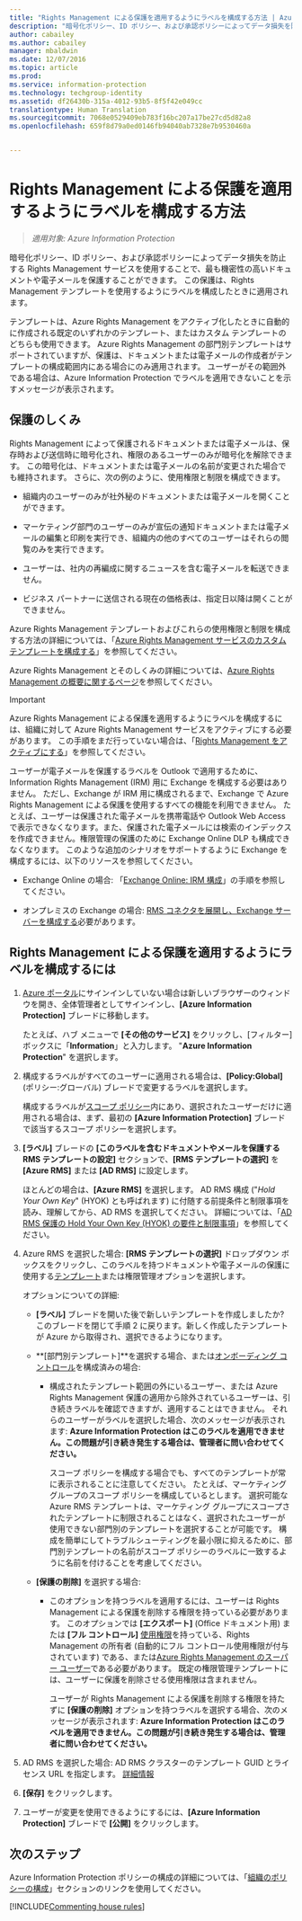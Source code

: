 ```yaml
---
title: "Rights Management による保護を適用するようにラベルを構成する方法 | Azure Information Protection"
description: "暗号化ポリシー、ID ポリシー、および承認ポリシーによってデータ損失を防止する Rights Management サービスを使用することで、最も機密性の高いドキュメントや電子メールを保護することができます。 この保護は、Rights Management テンプレートを使用するようにラベルを構成したときに適用されます。"
author: cabailey
ms.author: cabailey
manager: mbaldwin
ms.date: 12/07/2016
ms.topic: article
ms.prod: 
ms.service: information-protection
ms.technology: techgroup-identity
ms.assetid: df26430b-315a-4012-93b5-8f5f42e049cc
translationtype: Human Translation
ms.sourcegitcommit: 7068e0529409eb783f16bc207a17be27cd5d82a8
ms.openlocfilehash: 659f8d79a0ed0146fb94040ab7328e7b9530460a


---
```


# <a name="how-to-configure-a-label-to-apply-rights-management-protection"></a>Rights Management による保護を適用するようにラベルを構成する方法

>*適用対象: Azure Information Protection*

暗号化ポリシー、ID ポリシー、および承認ポリシーによってデータ損失を防止する Rights Management サービスを使用することで、最も機密性の高いドキュメントや電子メールを保護することができます。 この保護は、Rights Management テンプレートを使用するようにラベルを構成したときに適用されます。 

テンプレートは、Azure Rights Management をアクティブ化したときに自動的に作成される既定のいずれかのテンプレート、またはカスタム テンプレートのどちらも使用できます。 Azure Rights Management の部門別テンプレートはサポートされていますが、保護は、ドキュメントまたは電子メールの作成者がテンプレートの構成範囲内にある場合にのみ適用されます。 ユーザーがその範囲外である場合は、Azure Information Protection でラベルを適用できないことを示すメッセージが表示されます。

## <a name="how-the-protection-works"></a>保護のしくみ

Rights Management によって保護されるドキュメントまたは電子メールは、保存時および送信時に暗号化され、権限のあるユーザーのみが暗号化を解除できます。 この暗号化は、ドキュメントまたは電子メールの名前が変更された場合でも維持されます。 さらに、次の例のように、使用権限と制限を構成できます。

- 組織内のユーザーのみが社外秘のドキュメントまたは電子メールを開くことができます。

- マーケティング部門のユーザーのみが宣伝の通知ドキュメントまたは電子メールの編集と印刷を実行でき、組織内の他のすべてのユーザーはそれらの閲覧のみを実行できます。

- ユーザーは、社内の再編成に関するニュースを含む電子メールを転送できません。

- ビジネス パートナーに送信される現在の価格表は、指定日以降は開くことができません。

Azure Rights Management テンプレートおよびこれらの使用権限と制限を構成する方法の詳細については、「[Azure Rights Management サービスのカスタム テンプレートを構成する](../deploy-use/configure-custom-templates.md)」を参照してください。

Azure Rights Management とそのしくみの詳細については、[Azure Rights Management の概要に関するページ](../understand-explore/what-is-azure-rms.md)を参照してください。

> [!IMPORTANT]
> Azure Rights Management による保護を適用するようにラベルを構成するには、組織に対して Azure Rights Management サービスをアクティブにする必要があります。 この手順をまだ行っていない場合は、「[Rights Management をアクティブにする](../deploy-use/activate-service.md)」を参照してください。

ユーザーが電子メールを保護するラベルを Outlook で適用するために、Information Rights Management (IRM) 用に Exchange を構成する必要はありません。 ただし、Exchange が IRM 用に構成されるまで、Exchange で Azure Rights Management による保護を使用するすべての機能を利用できません。 たとえば、ユーザーは保護された電子メールを携帯電話や Outlook Web Access で表示できなくなります。また、保護された電子メールには検索のインデックスを作成できません。権限管理の保護のために Exchange Online DLP も構成できなくなります。 このような追加のシナリオをサポートするように Exchange を構成するには、以下のリソースを参照してください。

- Exchange Online の場合: 「[Exchange Online: IRM 構成](../deploy-use/configure-office365.md#exchange-online-irm-configuration)」の手順を参照してください。

- オンプレミスの Exchange の場合: [RMS コネクタを展開し、Exchange サーバーを構成する](../deploy-use/deploy-rms-connector.md)必要があります。 


## <a name="to-configure-a-label-to-apply-rights-management-protection"></a>Rights Management による保護を適用するようにラベルを構成するには

1. [Azure ポータル](https://portal.azure.com)にサインインしていない場合は新しいブラウザーのウィンドウを開き、全体管理者としてサインインし、**[Azure Information Protection]** ブレードに移動します。 

    たとえば、ハブ メニューで **[その他のサービス]** をクリックし、[フィルター] ボックスに「**Information**」と入力します。 "**Azure Information Protection**" を選択します。

2. 構成するラベルがすべてのユーザーに適用される場合は、**[Policy:Global]**(ポリシー:グローバル) ブレードで変更するラベルを選択します。 

     構成するラベルが[スコープ ポリシー](configure-policy-scope.md)内にあり、選択されたユーザーだけに適用される場合は、まず、最初の **[Azure Information Protection]** ブレードで該当するスコープ ポリシーを選択します。

3. **[ラベル]** ブレードの **[このラベルを含むドキュメントやメールを保護する RMS テンプレートの設定]** セクションで、**[RMS テンプレートの選択]** を **[Azure RMS]** または **[AD RMS]** に設定します。
    
    ほとんどの場合は、**[Azure RMS]** を選択します。 AD RMS 構成 ("*Hold Your Own Key*" (HYOK) とも呼ばれます) に付随する前提条件と制限事項を読み、理解してから、AD RMS を選択してください。 詳細については、「[AD RMS 保護の Hold Your Own Key (HYOK) の要件と制限事項](configure-adrms-restrictions.md)」を参照してください。
    
4. Azure RMS を選択した場合: **[RMS テンプレートの選択]** ドロップダウン ボックスをクリックし、このラベルを持つドキュメントや電子メールの保護に使用する[テンプレート](../deploy-use/configure-custom-templates.md)または権限管理オプションを選択します。
    
    オプションについての詳細:
    
    - **[ラベル]** ブレードを開いた後で新しいテンプレートを作成しましたか? このブレードを閉じて手順 2 に戻ります。新しく作成したテンプレートが Azure から取得され、選択できるようになります。
    
    - **[部門別テンプレート]**を選択する場合、または[オンボーディング コントロール](../deploy-use/activate-service.md#configuring-onboarding-controls-for-a-phased-deployment)を構成済みの場合:
    
        - 構成されたテンプレート範囲の外にいるユーザー、または Azure Rights Management 保護の適用から除外されているユーザーは、引き続きラベルを確認できますが、適用することはできません。 それらのユーザーがラベルを選択した場合、次のメッセージが表示されます: **Azure Information Protection はこのラベルを適用できません。この問題が引き続き発生する場合は、管理者に問い合わせてください。**
        
            スコープ ポリシーを構成する場合でも、すべてのテンプレートが常に表示されることに注意してください。 たとえば、マーケティング グループのスコープ ポリシーを構成しているとします。 選択可能な Azure RMS テンプレートは、マーケティング グループにスコープされたテンプレートに制限されることはなく、選択されたユーザーが使用できない部門別のテンプレートを選択することが可能です。 構成を簡単にしてトラブルシューティングを最小限に抑えるために、部門別テンプレートの名前がスコープ ポリシーのラベルに一致するように名前を付けることを考慮してください。 
            
    - **[保護の削除]** を選択する場合:
        
        - このオプションを持つラベルを適用するには、ユーザーは Rights Management による保護を削除する権限を持っている必要があります。 このオプションでは **[エクスポート]** (Office ドキュメント用) または **[フル コントロール]** [使用権限](../deploy-use/configure-usage-rights.md)を持っている、Rights Management の所有者 (自動的にフル コントロール使用権限が付与されています) である、または[Azure Rights Management のスーパー ユーザー](../deploy-use/configure-super-users.md)である必要があります。 既定の権限管理テンプレートには、ユーザーに保護を削除させる使用権限は含まれません。 

            ユーザーが Rights Management による保護を削除する権限を持たずに **[保護の削除]** オプションを持つラベルを選択する場合、次のメッセージが表示されます: **Azure Information Protection はこのラベルを適用できません。この問題が引き続き発生する場合は、管理者に問い合わせてください。**

5. AD RMS を選択した場合: AD RMS クラスターのテンプレート GUID とライセンス URL を指定します。 [詳細情報](configure-adrms-restrictions.md#locating-the-information-to-specify-ad-rms-protection-with-an-azure-information-protection-label)

6. **[保存]** をクリックします。

7. ユーザーが変更を使用できるようにするには、**[Azure Information Protection]** ブレードで **[公開]** をクリックします。

## <a name="next-steps"></a>次のステップ

Azure Information Protection ポリシーの構成の詳細については、「[組織のポリシーの構成](configure-policy.md#configuring-your-organizations-policy)」セクションのリンクを使用してください。  

[!INCLUDE[Commenting house rules](../includes/houserules.md)]


<!--HONumber=Jan17_HO4-->


